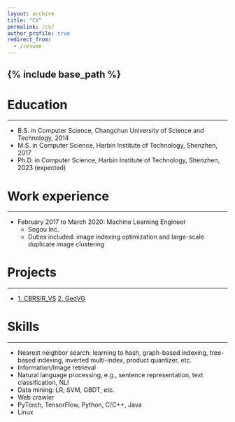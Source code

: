 ```yaml
---
layout: archive
title: "CV"
permalink: /cv/
author_profile: true
redirect_from:
  - /resume
---
```


{% include base_path %}
------

Education
======
------
* B.S. in Computer Science, Changchun University of Science and Technology, 2014
* M.S. in Computer Science, Harbin Institute of Technology, Shenzhen, 2017
* Ph.D. in Computer Science, Harbin Institute of Technology, Shenzhen, 2023 (expected)

Work experience
======
------
* February 2017 to March 2020: Machine Learning Engineer
  * Sogou Inc.
  * Duties included: image indexing optimization and large-scale duplicate image clustering

<!--Publications
======
------
  <ul>{% for post in site.publications %}
    {% include archive-single-cv.html %}
  {% endfor %}</ul>
-->

Projects
======
------
* [1. CBRSIR_VS](https://github.com/sunyuxi/CBRSIRVS)   [2. GeoVG](https://sunyuxi.github.io/publication/GeoVG) 

Skills
======
------
* Nearest neighbor search: learning to hash, graph-based indexing, tree-based indexing, inverted multi-index, product quantizer, etc.
* Information/Image retrieval
* Natural language processing, e.g., sentence representation, text classification, NLI
* Data mining: LR, SVM, GBDT, etc.
* Web crawler
* PyTorch, TensorFlow, Python, C/C++, Java
* Linux

